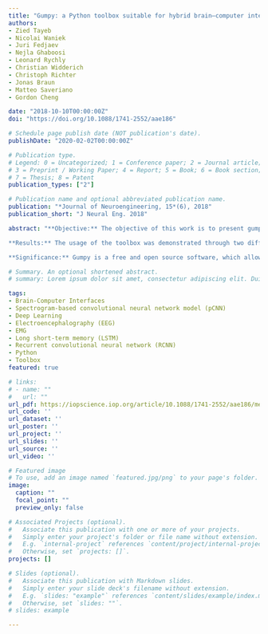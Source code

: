 ```yaml
---
title: "Gumpy: a Python toolbox suitable for hybrid brain–computer interfaces"
authors:
- Zied Tayeb
- Nicolai Waniek
- Juri Fedjaev
- Nejla Ghaboosi
- Leonard Rychly
- Christian Widderich
- Christoph Richter
- Jonas Braun
- Matteo Saveriano
- Gordon Cheng

date: "2018-10-10T00:00:00Z"
doi: "https://doi.org/10.1088/1741-2552/aae186"

# Schedule page publish date (NOT publication's date).
publishDate: "2020-02-02T00:00:00Z"

# Publication type.
# Legend: 0 = Uncategorized; 1 = Conference paper; 2 = Journal article;
# 3 = Preprint / Working Paper; 4 = Report; 5 = Book; 6 = Book section;
# 7 = Thesis; 8 = Patent
publication_types: ["2"]

# Publication name and optional abbreviated publication name.
publication: "*Journal of Neuroengineering, 15*(6), 2018"
publication_short: "J Neural Eng. 2018"

abstract: "**Objective:** The objective of this work is to present gumpy, a new free and open source Python toolbox designed for hybrid brain–computer interface (BCI). Approach. Gumpy provides state-of-the-art algorithms and includes a rich selection of signal processing methods that have been employed by the BCI community over the last 20 years. In addition, a wide range of classification methods that span from classical machine learning algorithms to deep neural network models are provided. Gumpy can be used for both EEG and EMG biosignal analysis, visualization, real-time streaming and decoding. 

**Results:** The usage of the toolbox was demonstrated through two different offline example studies, namely movement prediction from EEG motor imagery, and the decoding of natural grasp movements with the applied finger forces from surface EMG (sEMG) signals. Additionally, gumpy was used for real-time control of a robot arm using steady-state visually evoked potentials (SSVEP) as well as for real-time prosthetic hand control using sEMG. Overall, obtained results with the gumpy toolbox are comparable or better than previously reported results on the same datasets. 

**Significance:** Gumpy is a free and open source software, which allows end-users to perform online hybrid BCIs and provides different techniques for processing and decoding of EEG and EMG signals. More importantly, the achieved results reveal that gumpy's deep learning toolbox can match or outperform the state-of-the-art in terms of accuracy. This can therefore enable BCI researchers to develop more robust decoding algorithms using novel techniques and hence chart a route ahead for new BCI improvements."

# Summary. An optional shortened abstract.
# summary: Lorem ipsum dolor sit amet, consectetur adipiscing elit. Duis posuere tellus ac convallis placerat. Proin tincidunt magna sed ex sollicitudin condimentum.

tags:
- Brain-Computer Interfaces
- Spectrogram-based convolutional neural network model (pCNN)
- Deep Learning
- Electroencephalography (EEG)
- EMG
- Long short-term memory (LSTM)
- Recurrent convolutional neural network (RCNN)
- Python 
- Toolbox
featured: true

# links:
# - name: ""
#   url: ""
url_pdf: https://iopscience.iop.org/article/10.1088/1741-2552/aae186/meta
url_code: ''
url_dataset: ''
url_poster: ''
url_project: ''
url_slides: ''
url_source: ''
url_video: ''

# Featured image
# To use, add an image named `featured.jpg/png` to your page's folder. 
image:
  caption: ""
  focal_point: ""
  preview_only: false

# Associated Projects (optional).
#   Associate this publication with one or more of your projects.
#   Simply enter your project's folder or file name without extension.
#   E.g. `internal-project` references `content/project/internal-project/index.md`.
#   Otherwise, set `projects: []`.
projects: []

# Slides (optional).
#   Associate this publication with Markdown slides.
#   Simply enter your slide deck's filename without extension.
#   E.g. `slides: "example"` references `content/slides/example/index.md`.
#   Otherwise, set `slides: ""`.
# slides: example

---
```


